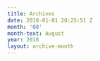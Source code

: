 ```yaml
---
title: Archives
date: 2018-01-01 20:25:51 Z
month: '08'
month-text: August
year: 2018
layout: archive-month
---
```



